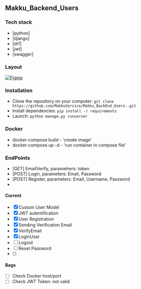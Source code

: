 ## Makku_Backend_Users

### Tech stack
- [python]
- [django]
- [drf]
- [jwt]
- [swagger]

### Layout

[![Figma](https://img.shields.io/badge/-Figma-black?style=flat-square&logo=figma)](https://www.figma.com/file/K6vy2Ewmb2hSN9bxOFnNGk/makku?node-id=1%3A2&t=JR3orsm7mB3LZErE-0)

### Installation

- Clone the repository on your computer: `git clone https://github.com/MakkuService/Makku_BackEnd_Users-.git`
- Install dependencies: `pip install -r requirements`
- Launch: `python manage.py runserver`

### Docker

- docker-compose build - 'create image'
- docker-compose up -d - 'run container in compose file'

### EndPoints

- [GET] EmailVerify, parametrers: token
- [POST] Login, parameters: Email, Password
- [POST] Register, parameters: Email, Username, Password
- 

#### Current 
- [X] Custum User Model
- [X] JWT autentification
- [X] User Registration
- [X] Sending Verification Email
- [X] VerifyEmail
- [X] LoginUser
- [ ] Logout
- [ ] Reset Password
- [ ] 

#### Bags
- [ ] Check Docker host/port
- [ ] Check JWT Token: not valid
